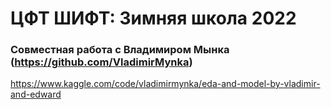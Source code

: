 # ЦФТ ШИФТ: Зимняя школа 2022
### Совместная работа с Владимиром Мынка (https://github.com/VladimirMynka)

https://www.kaggle.com/code/vladimirmynka/eda-and-model-by-vladimir-and-edward
